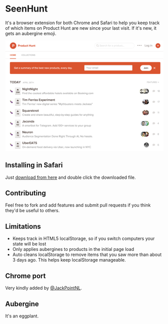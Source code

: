# SeenHunt

It's a browser extension for both Chrome and Safari to help you keep track of which items on Product Hunt are new since your last visit. If it's new, it gets an aubergine emoji.


![Screenshot](screenshots/seenhunt.png "SeenHunt screenshot")


## Installing in Safari

Just [download from here](https://github.com/drcongo/seenhunt/blob/master/build/seenhunt.safariextz?raw=true) and double click the downloaded file.

## Contributing

Feel free to fork and add features and submit pull requests if you think they'd be useful to others.

## Limitations

- Keeps track in HTML5 localStorage, so if you switch computers your state will be lost
- Only applies aubergines to products in the initial page load
- Auto cleans localStorage to remove items that you saw more than about 3 days ago. This helps keep localStorage manageable.

## Chrome port

Very kindly added by [@JackPointNL](https://twitter.com/JackPointNL).

## Aubergine

It's an eggplant.
